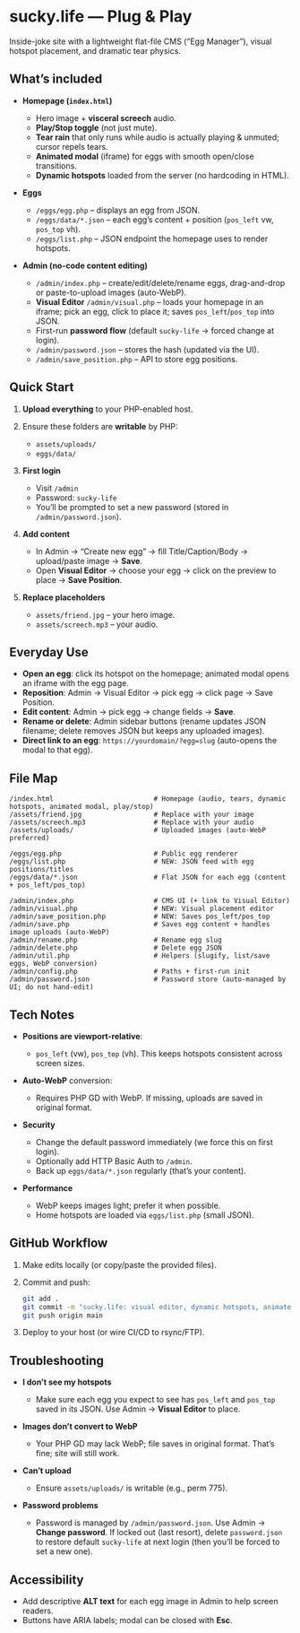 # sucky.life — Plug & Play

Inside-joke site with a lightweight flat-file CMS (“Egg Manager”), visual hotspot placement, and dramatic tear physics.

## What’s included

* **Homepage (`index.html`)**

  * Hero image + **visceral screech** audio.
  * **Play/Stop toggle** (not just mute).
  * **Tear rain** that only runs while audio is actually playing & unmuted; cursor repels tears.
  * **Animated modal** (iframe) for eggs with smooth open/close transitions.
  * **Dynamic hotspots** loaded from the server (no hardcoding in HTML).

* **Eggs**

  * `/eggs/egg.php` – displays an egg from JSON.
  * `/eggs/data/*.json` – each egg’s content + position (`pos_left` vw, `pos_top` vh).
  * `/eggs/list.php` – JSON endpoint the homepage uses to render hotspots.

* **Admin (no-code content editing)**

  * `/admin/index.php` – create/edit/delete/rename eggs, drag-and-drop or paste-to-upload images (auto-WebP).
  * **Visual Editor** `/admin/visual.php` – loads your homepage in an iframe; pick an egg, click to place it; saves `pos_left`/`pos_top` into JSON.
  * First-run **password flow** (default `sucky-life` → forced change at login).
  * `/admin/password.json` – stores the hash (updated via the UI).
  * `/admin/save_position.php` – API to store egg positions.

## Quick Start

1. **Upload everything** to your PHP-enabled host.
2. Ensure these folders are **writable** by PHP:

   * `assets/uploads/`
   * `eggs/data/`
3. **First login**

   * Visit `/admin`
   * Password: `sucky-life`
   * You’ll be prompted to set a new password (stored in `/admin/password.json`).
4. **Add content**

   * In Admin → “Create new egg” → fill Title/Caption/Body → upload/paste image → **Save**.
   * Open **Visual Editor** → choose your egg → click on the preview to place → **Save Position**.
5. **Replace placeholders**

   * `assets/friend.jpg` – your hero image.
   * `assets/screech.mp3` – your audio.

## Everyday Use

* **Open an egg**: click its hotspot on the homepage; animated modal opens an iframe with the egg page.
* **Reposition**: Admin → Visual Editor → pick egg → click page → Save Position.
* **Edit content**: Admin → pick egg → change fields → **Save**.
* **Rename or delete**: Admin sidebar buttons (rename updates JSON filename; delete removes JSON but keeps any uploaded images).
* **Direct link to an egg**: `https://yourdomain/?egg=slug` (auto-opens the modal to that egg).

## File Map

```
/index.html                         # Homepage (audio, tears, dynamic hotspots, animated modal, play/stop)
/assets/friend.jpg                  # Replace with your image
/assets/screech.mp3                 # Replace with your audio
/assets/uploads/                    # Uploaded images (auto-WebP preferred)

/eggs/egg.php                       # Public egg renderer
/eggs/list.php                      # NEW: JSON feed with egg positions/titles
/eggs/data/*.json                   # Flat JSON for each egg (content + pos_left/pos_top)

/admin/index.php                    # CMS UI (+ link to Visual Editor)
/admin/visual.php                   # NEW: Visual placement editor
/admin/save_position.php            # NEW: Saves pos_left/pos_top
/admin/save.php                     # Saves egg content + handles image uploads (auto-WebP)
/admin/rename.php                   # Rename egg slug
/admin/delete.php                   # Delete egg JSON
/admin/util.php                     # Helpers (slugify, list/save eggs, WebP conversion)
/admin/config.php                   # Paths + first-run init
/admin/password.json                # Password store (auto-managed by UI; do not hand-edit)
```

## Tech Notes

* **Positions are viewport-relative**:

  * `pos_left` (vw), `pos_top` (vh). This keeps hotspots consistent across screen sizes.
* **Auto-WebP** conversion:

  * Requires PHP GD with WebP. If missing, uploads are saved in original format.
* **Security**

  * Change the default password immediately (we force this on first login).
  * Optionally add HTTP Basic Auth to `/admin`.
  * Back up `eggs/data/*.json` regularly (that’s your content).
* **Performance**

  * WebP keeps images light; prefer it when possible.
  * Home hotspots are loaded via `eggs/list.php` (small JSON).

## GitHub Workflow

1. Make edits locally (or copy/paste the provided files).
2. Commit and push:

   ```bash
   git add .
   git commit -m "sucky.life: visual editor, dynamic hotspots, animated modal, play/stop tears"
   git push origin main
   ```
3. Deploy to your host (or wire CI/CD to rsync/FTP).

## Troubleshooting

* **I don’t see my hotspots**

  * Make sure each egg you expect to see has `pos_left` and `pos_top` saved in its JSON. Use Admin → **Visual Editor** to place.
* **Images don’t convert to WebP**

  * Your PHP GD may lack WebP; file saves in original format. That’s fine; site will still work.
* **Can’t upload**

  * Ensure `assets/uploads/` is writable (e.g., perm 775).
* **Password problems**

  * Password is managed by `/admin/password.json`. Use Admin → **Change password**. If locked out (last resort), delete `password.json` to restore default `sucky-life` at next login (then you’ll be forced to set a new one).

## Accessibility

* Add descriptive **ALT text** for each egg image in Admin to help screen readers.
* Buttons have ARIA labels; modal can be closed with **Esc**.

